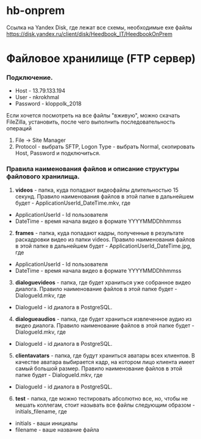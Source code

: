 # hb-onprem

Ссылка на Yandex Disk, где лежат все схемы, необходимые exe файлы
https://disk.yandex.ru/client/disk/Heedbook_IT/HeedbookOnPrem

# Файловое хранилище (FTP сервер)
### Подключение.
  - Host - 13.79.133.194
  - User - nkrokhmal
  - Password - kloppolk_2018

Если хочется посмотреть на все файлы "вживую", можно скачать FileZilla, установить, после чего выполнить последовательность операций
1. File ->  Site Manager
2. Protocol - выбрать SFTP, Logon Type - выбрать Normal, скопировать Host, Password и подключиться. 

### Правила наименования файлов и описание структуры файлового хранилища.
1. **videos** - папка, куда попадают видеофайлы длительностью 15 секунд. Правило наименования файлов в этой папке в дальнейшем будет - ApplicationUserId_DateTime.mkv, где
  - ApplicationUserId - Id пользователя
  - DateTime - время начала видео в формате YYYYMMDDhhmmss
2. **frames** - папка, куда попадают кадры, полученные в результате раскадровки видео из папки videos. Правило наименования файлов в этой папке в дальнейшем будет - ApplicationUserId_DateTime.jpg, где
  - ApplicationUserId - Id пользователя
  - DateTime - время начала видео в формате YYYYMMDDhhmmss
3. **dialoguevideos** - папка, где будет храниться уже собранное видео диалога. Правило наименование файлов в этой папке будет - DialogueId.mkv, где
  - DialogueId - id диалога в PostgreSQL.
4. **dialogueaudios** - папка, где будет храниться извлеченное аудио из видео диалога. Правило наименование файлов в этой папке будет - DialogueId.mkv, где
  - DialogueId - id диалога в PostgreSQL.
5. **clientavatars** - папка, где будут храниться аватары всех клиентов. В качестве аватара выбирается кадр, на котором лицо клиента имеет самый большой размер. Правило наименование файлов в этой папке будет - DialogueId.mkv, где
  - DialogueId - id диалога в PostgreSQL.
6. **test** - папка, где можно тестировать абсолютно все, но, чтобы не мешать коллегам, стоит называть все файлы следующим образом - initials_filename, где
  - initials - ваши инициалы
  - filename - ваше название файла


